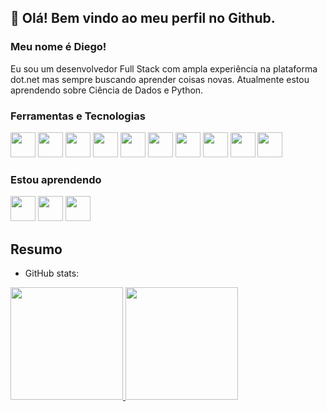 ## 👋 Olá! Bem vindo ao meu perfil no Github.
### Meu nome é Diego!
Eu sou um desenvolvedor Full Stack com ampla experiência na plataforma dot.net mas sempre buscando aprender coisas novas. Atualmente estou aprendendo sobre Ciência de Dados e Python.   

### Ferramentas e Tecnologias

<div> 
  <img src="https://cdn.jsdelivr.net/gh/devicons/devicon/icons/git/git-original.svg" width="40" height="40"/> 
  <img src="https://cdn.jsdelivr.net/gh/devicons/devicon/icons/csharp/csharp-original.svg" width="40" height="40"  />
  <img src="https://cdn.jsdelivr.net/gh/devicons/devicon/icons/azure/azure-original.svg" width="40" height="40" />
  <img src="https://cdn.jsdelivr.net/gh/devicons/devicon/icons/css3/css3-original.svg" width="40" height="40"/>          
  <img src="https://cdn.jsdelivr.net/gh/devicons/devicon/icons/bootstrap/bootstrap-plain.svg" width="40" height="40" />  
  <img src="https://cdn.jsdelivr.net/gh/devicons/devicon/icons/docker/docker-original.svg" width="40" height="40" /> 
  <img src="https://cdn.jsdelivr.net/gh/devicons/devicon/icons/dotnetcore/dotnetcore-original.svg" width="40" height="40"/>
  <img src="https://cdn.jsdelivr.net/gh/devicons/devicon/icons/html5/html5-original-wordmark.svg" width="40" height="40" /> 
  <img src="https://cdn.jsdelivr.net/gh/devicons/devicon/icons/javascript/javascript-original.svg" width="40" height="40"/>  
  <img src="https://cdn.jsdelivr.net/gh/devicons/devicon/icons/jquery/jquery-original-wordmark.svg" width="40" height="40"/>
</div>  

### Estou aprendendo

<div>
  <img src="https://cdn.jsdelivr.net/gh/devicons/devicon/icons/python/python-original-wordmark.svg" width="40" height="40"/>
  <img src="https://cdn.jsdelivr.net/gh/devicons/devicon/icons/java/java-original-wordmark.svg" width="40" height="40"/>
  <img src="https://cdn.jsdelivr.net/gh/devicons/devicon/icons/spring/spring-original-wordmark.svg" width="40" height="40" />
<div>
     
## Resumo
* GitHub stats:  
<a href="https://github.com/repodi">
  <img height="180em" src="https://github-readme-stats.vercel.app/api/top-langs/?username=repodi&layout=compact&langs_count=7&theme=dracula"/>
  <img height="180em" src="https://github-readme-stats.vercel.app/api?username=repodi&show_icons=true&theme=dracula&include_all_commits=true&count_private=true"/>
</div>

<!--
**repodi/repodi** is a ✨ _special_ ✨ repository because its `README.md` (this file) appears on your GitHub profile.

Here are some ideas to get you started:

- 🔭 I’m currently working on ...
- 🌱 I’m currently learning ...
- 👯 I’m looking to collaborate on ...
- 🤔 I’m looking for help with ...
- 💬 Ask me about ...
- 📫 How to reach me: ...
- 😄 Pronouns: ...
- ⚡ Fun fact: ...
-->
